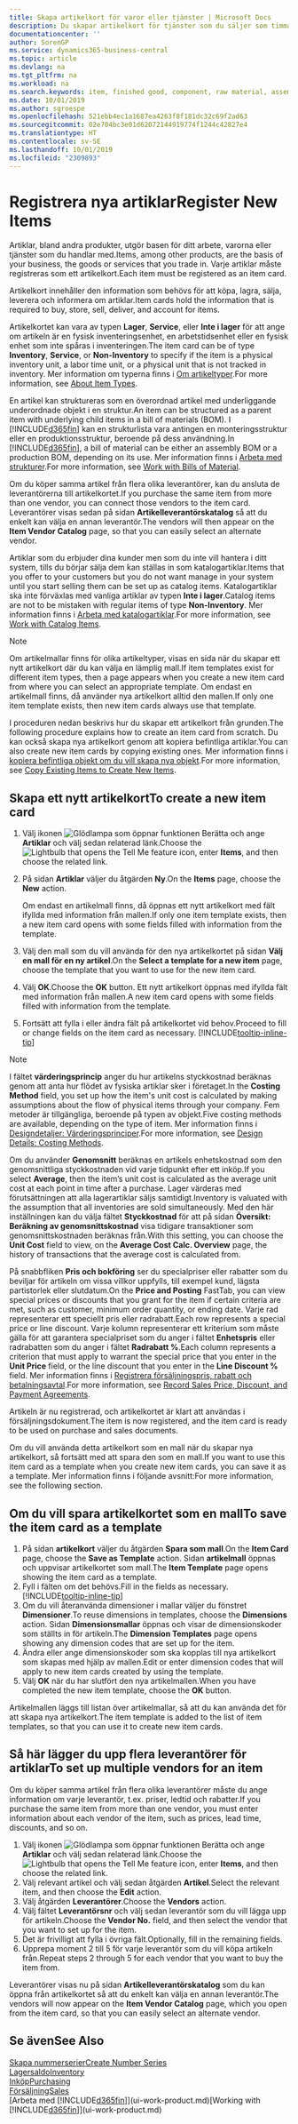 ```yaml
---
title: Skapa artikelkort för varor eller tjänster | Microsoft Docs
description: Du skapar artikelkort för tjänster som du säljer som timmar och för fysiska produkter, till exempel monteringsartiklar, färdiga produkter, komponenter eller råmaterial som säljs från lagret.
documentationcenter: ''
author: SorenGP
ms.service: dynamics365-business-central
ms.topic: article
ms.devlang: na
ms.tgt_pltfrm: na
ms.workload: na
ms.search.keywords: item, finished good, component, raw material, assembly item
ms.date: 10/01/2019
ms.author: sgroespe
ms.openlocfilehash: 521ebb4ec1a1687ea4263f8f181dc32c69f2ad63
ms.sourcegitcommit: 02e704bc3e01d62072144919774f1244c42827e4
ms.translationtype: HT
ms.contentlocale: sv-SE
ms.lasthandoff: 10/01/2019
ms.locfileid: "2309893"
---
```

# <a name="register-new-items"></a><span data-ttu-id="292f8-103">Registrera nya artiklar</span><span class="sxs-lookup"><span data-stu-id="292f8-103">Register New Items</span></span>
<span data-ttu-id="292f8-104">Artiklar, bland andra produkter, utgör basen för ditt arbete, varorna eller tjänster som du handlar med.</span><span class="sxs-lookup"><span data-stu-id="292f8-104">Items, among other products, are the basis of your business, the goods or services that you trade in.</span></span> <span data-ttu-id="292f8-105">Varje artiklar måste registreras som ett artikelkort.</span><span class="sxs-lookup"><span data-stu-id="292f8-105">Each item must be registered as an item card.</span></span>

<span data-ttu-id="292f8-106">Artikelkort innehåller den information som behövs för att köpa, lagra, sälja, leverera och informera om artiklar.</span><span class="sxs-lookup"><span data-stu-id="292f8-106">Item cards hold the information that is required to buy, store, sell, deliver, and account for items.</span></span>

<span data-ttu-id="292f8-107">Artikelkortet kan vara av typen **Lager**, **Service**, eller **Inte i lager** för att ange om artikeln är en fysisk inventeringsenhet, en arbetstidsenhet eller en fysisk enhet som inte spåras i inventeringen.</span><span class="sxs-lookup"><span data-stu-id="292f8-107">The item card can be of type **Inventory**, **Service**, or **Non-Inventory** to specify if the item is a physical inventory unit, a labor time unit, or a physical unit that is not tracked in inventory.</span></span> <span data-ttu-id="292f8-108">Mer information om typerna finns i [Om artikeltyper](inventory-about-item-types.md).</span><span class="sxs-lookup"><span data-stu-id="292f8-108">For more information, see [About Item Types](inventory-about-item-types.md).</span></span>

<span data-ttu-id="292f8-109">En artikel kan struktureras som en överordnad artikel med underliggande underordnade objekt i en struktur.</span><span class="sxs-lookup"><span data-stu-id="292f8-109">An item can be structured as a parent item with underlying child items in a bill of materials (BOM).</span></span> <span data-ttu-id="292f8-110">I [!INCLUDE[d365fin](includes/d365fin_md.md)] kan en strukturlista vara antingen en monteringsstruktur eller en produktionsstruktur, beroende på dess användning.</span><span class="sxs-lookup"><span data-stu-id="292f8-110">In [!INCLUDE[d365fin](includes/d365fin_md.md)], a bill of material can be either an assembly BOM or a production BOM, depending on its use.</span></span> <span data-ttu-id="292f8-111">Mer information finns i [Arbeta med strukturer](inventory-how-work-BOMs.md).</span><span class="sxs-lookup"><span data-stu-id="292f8-111">For more information, see [Work with Bills of Material](inventory-how-work-BOMs.md).</span></span>

<span data-ttu-id="292f8-112">Om du köper samma artikel från flera olika leverantörer, kan du ansluta de leverantörerna till artikelkortet.</span><span class="sxs-lookup"><span data-stu-id="292f8-112">If you purchase the same item from more than one vendor, you can connect those vendors to the item card.</span></span> <span data-ttu-id="292f8-113">Leverantörer visas sedan på sidan **Artikelleverantörskatalog** så att du enkelt kan välja en annan leverantör.</span><span class="sxs-lookup"><span data-stu-id="292f8-113">The vendors will then appear on the **Item Vendor Catalog** page, so that you can easily select an alternate vendor.</span></span>

<span data-ttu-id="292f8-114">Artiklar som du erbjuder dina kunder men som du inte vill hantera i ditt system, tills du börjar sälja dem kan ställas in som katalogartiklar.</span><span class="sxs-lookup"><span data-stu-id="292f8-114">Items that you offer to your customers but you do not want manage in your system until you start selling them can be set up as catalog items.</span></span> <span data-ttu-id="292f8-115">Katalogartiklar ska inte förväxlas med vanliga artiklar av typen **Inte i lager**.</span><span class="sxs-lookup"><span data-stu-id="292f8-115">Catalog items are not to be mistaken with regular items of type **Non-Inventory**.</span></span> <span data-ttu-id="292f8-116">Mer information finns i [Arbeta med katalogartiklar](inventory-how-work-nonstock-items.md).</span><span class="sxs-lookup"><span data-stu-id="292f8-116">For more information, see [Work with Catalog Items](inventory-how-work-nonstock-items.md).</span></span>  

> [!NOTE]  
> <span data-ttu-id="292f8-117">Om artikelmallar finns för olika artikeltyper, visas en sida när du skapar ett nytt artikelkort där du kan välja en lämplig mall.</span><span class="sxs-lookup"><span data-stu-id="292f8-117">If item templates exist for different item types, then a page appears when you create a new item card from where you can select an appropriate template.</span></span> <span data-ttu-id="292f8-118">Om endast en artikelmall finns, då använder nya artikelkort alltid den mallen.</span><span class="sxs-lookup"><span data-stu-id="292f8-118">If only one item template exists, then new item cards always use that template.</span></span>

<span data-ttu-id="292f8-119">I proceduren nedan beskrivs hur du skapar ett artikelkort från grunden.</span><span class="sxs-lookup"><span data-stu-id="292f8-119">The following procedure explains how to create an item card from scratch.</span></span> <span data-ttu-id="292f8-120">Du kan också skapa nya artikelkort genom att kopiera befintliga artiklar.</span><span class="sxs-lookup"><span data-stu-id="292f8-120">You can also create new item cards by copying existing ones.</span></span> <span data-ttu-id="292f8-121">Mer information finns i [kopiera befintliga objekt om du vill skapa nya objekt](inventory-how-copy-items.md).</span><span class="sxs-lookup"><span data-stu-id="292f8-121">For more information, see [Copy Existing Items to Create New Items](inventory-how-copy-items.md).</span></span>

## <a name="to-create-a-new-item-card"></a><span data-ttu-id="292f8-122">Skapa ett nytt artikelkort</span><span class="sxs-lookup"><span data-stu-id="292f8-122">To create a new item card</span></span>
1. <span data-ttu-id="292f8-123">Välj ikonen ![Glödlampa som öppnar funktionen Berätta](media/ui-search/search_small.png "Glödlampa som öppnar funktionen Berätta") och ange **Artiklar** och välj sedan relaterad länk.</span><span class="sxs-lookup"><span data-stu-id="292f8-123">Choose the ![Lightbulb that opens the Tell Me feature](media/ui-search/search_small.png "Tell me what you want to do") icon, enter **Items**, and then choose the related link.</span></span>  
2. <span data-ttu-id="292f8-124">På sidan **Artiklar** väljer du åtgärden **Ny**.</span><span class="sxs-lookup"><span data-stu-id="292f8-124">On the **Items** page, choose the **New** action.</span></span>

    <span data-ttu-id="292f8-125">Om endast en artikelmall finns, då öppnas ett nytt artikelkort med fält ifyllda med information från mallen.</span><span class="sxs-lookup"><span data-stu-id="292f8-125">If only one item template exists, then a new item card opens with some fields filled with information from the template.</span></span>
3. <span data-ttu-id="292f8-126">Välj den mall som du vill använda för den nya artikelkortet på sidan **Välj en mall för en ny artikel**.</span><span class="sxs-lookup"><span data-stu-id="292f8-126">On the **Select a template for a new item** page, choose the template that you want to use for the new item card.</span></span>
4. <span data-ttu-id="292f8-127">Välj **OK**.</span><span class="sxs-lookup"><span data-stu-id="292f8-127">Choose the **OK** button.</span></span> <span data-ttu-id="292f8-128">Ett nytt artikelkort öppnas med ifyllda fält med information från mallen.</span><span class="sxs-lookup"><span data-stu-id="292f8-128">A new item card opens with some fields filled with information from the template.</span></span>
5. <span data-ttu-id="292f8-129">Fortsätt att fylla i eller ändra fält på artikelkortet vid behov.</span><span class="sxs-lookup"><span data-stu-id="292f8-129">Proceed to fill or change fields on the item card as necessary.</span></span> [!INCLUDE[tooltip-inline-tip](includes/tooltip-inline-tip_md.md)]

> [!NOTE]
> <span data-ttu-id="292f8-130">I fältet **värderingsprincip** anger du hur artikelns styckkostnad beräknas genom att anta hur flödet av fysiska artiklar sker i företaget.</span><span class="sxs-lookup"><span data-stu-id="292f8-130">In the **Costing Method** field, you set up how the item's unit cost is calculated by making assumptions about the flow of physical items through your company.</span></span> <span data-ttu-id="292f8-131">Fem metoder är tillgängliga, beroende på typen av objekt.</span><span class="sxs-lookup"><span data-stu-id="292f8-131">Five costing methods are available, depending on the type of item.</span></span> <span data-ttu-id="292f8-132">Mer information finns i [Designdetaljer: Värderingsprinciper](design-details-costing-methods.md).</span><span class="sxs-lookup"><span data-stu-id="292f8-132">For more information, see [Design Details: Costing Methods](design-details-costing-methods.md).</span></span>
>
> <span data-ttu-id="292f8-133">Om du använder **Genomsnitt** beräknas en artikels enhetskostnad som den genomsnittliga styckkostnaden vid varje tidpunkt efter ett inköp.</span><span class="sxs-lookup"><span data-stu-id="292f8-133">If you select **Average**, then the item’s unit cost is calculated as the average unit cost at each point in time after a purchase.</span></span> <span data-ttu-id="292f8-134">Lager värderas med förutsättningen att alla lagerartiklar säljs samtidigt.</span><span class="sxs-lookup"><span data-stu-id="292f8-134">Inventory is valuated with the assumption that all inventories are sold simultaneously.</span></span> <span data-ttu-id="292f8-135">Med den här inställningen kan du välja fältet **Styckkostnad** för att på sidan **Översikt: Beräkning av genomsnittskostnad** visa tidigare transaktioner som genomsnittskostnaden beräknas från.</span><span class="sxs-lookup"><span data-stu-id="292f8-135">With this setting, you can choose the **Unit Cost** field to view, on the **Average Cost Calc. Overview** page, the history of transactions that the average cost is calculated from.</span></span>

<span data-ttu-id="292f8-136">På snabbfliken **Pris och bokföring** ser du specialpriser eller rabatter som du beviljar för artikeln om vissa villkor uppfylls, till exempel kund, lägsta partistorlek eller slutdatum.</span><span class="sxs-lookup"><span data-stu-id="292f8-136">On the **Price and Posting** FastTab, you can view special prices or discounts that you grant for the item if certain criteria are met, such as customer, minimum order quantity, or ending date.</span></span> <span data-ttu-id="292f8-137">Varje rad representerar ett speciellt pris eller radrabatt.</span><span class="sxs-lookup"><span data-stu-id="292f8-137">Each row represents a special price or line discount.</span></span> <span data-ttu-id="292f8-138">Varje kolumn representerar ett kriterium som måste gälla för att garantera specialpriset som du anger i fältet **Enhetspris** eller radrabatten som du anger i fältet **Radrabatt %**.</span><span class="sxs-lookup"><span data-stu-id="292f8-138">Each column represents a criterion that must apply to warrant the special price that you enter in the **Unit Price** field, or the line discount that you enter in the **Line Discount %** field.</span></span> <span data-ttu-id="292f8-139">Mer information finns i [Registrera försäljningspris, rabatt och betalningsavtal](sales-how-record-sales-price-discount-payment-agreements.md).</span><span class="sxs-lookup"><span data-stu-id="292f8-139">For more information, see [Record Sales Price, Discount, and Payment Agreements](sales-how-record-sales-price-discount-payment-agreements.md).</span></span>

<span data-ttu-id="292f8-140">Artikeln är nu registrerad, och artikelkortet är klart att användas i försäljningsdokument.</span><span class="sxs-lookup"><span data-stu-id="292f8-140">The item is now registered, and the item card is ready to be used on purchase and sales documents.</span></span>

<span data-ttu-id="292f8-141">Om du vill använda detta artikelkort som en mall när du skapar nya artikelkort, så fortsätt med att spara den som en mall.</span><span class="sxs-lookup"><span data-stu-id="292f8-141">If you want to use this item card as a template when you create new item cards, you can save it as a template.</span></span> <span data-ttu-id="292f8-142">Mer information finns i följande avsnitt:</span><span class="sxs-lookup"><span data-stu-id="292f8-142">For more information, see the following section.</span></span>

## <a name="to-save-the-item-card-as-a-template"></a><span data-ttu-id="292f8-143">Om du vill spara artikelkortet som en mall</span><span class="sxs-lookup"><span data-stu-id="292f8-143">To save the item card as a template</span></span>
1. <span data-ttu-id="292f8-144">På sidan **artikelkort** väljer du åtgärden **Spara som mall**.</span><span class="sxs-lookup"><span data-stu-id="292f8-144">On the **Item Card** page, choose the **Save as Template** action.</span></span> <span data-ttu-id="292f8-145">Sidan **artikelmall** öppnas och uppvisar artikelkortet som mall.</span><span class="sxs-lookup"><span data-stu-id="292f8-145">The **Item Template** page opens showing the item card as a template.</span></span>
2. <span data-ttu-id="292f8-146">Fyll i fälten om det behövs.</span><span class="sxs-lookup"><span data-stu-id="292f8-146">Fill in the fields as necessary.</span></span> [!INCLUDE[tooltip-inline-tip](includes/tooltip-inline-tip_md.md)]
3. <span data-ttu-id="292f8-147">Om du vill återanvända dimensioner i mallar väljer du fönstret **Dimensioner**.</span><span class="sxs-lookup"><span data-stu-id="292f8-147">To reuse dimensions in templates, choose the **Dimensions** action.</span></span> <span data-ttu-id="292f8-148">Sidan **Dimensionsmallar** öppnas och visar de dimensionskoder som ställts in för artikeln.</span><span class="sxs-lookup"><span data-stu-id="292f8-148">The **Dimension Templates** page opens showing any dimension codes that are set up for the item.</span></span>
4. <span data-ttu-id="292f8-149">Ändra eller ange dimensionskoder som ska kopplas till nya artikelkort som skapas med hjälp av mallen.</span><span class="sxs-lookup"><span data-stu-id="292f8-149">Edit or enter dimension codes that will apply to new item cards created by using the template.</span></span>
5. <span data-ttu-id="292f8-150">Välj **OK** när du har slutfört den nya artikelmallen.</span><span class="sxs-lookup"><span data-stu-id="292f8-150">When you have completed the new item template, choose the **OK** button.</span></span>

<span data-ttu-id="292f8-151">Artikelmallen läggs till listan över artikelmallar, så att du kan använda det för att skapa nya artikelkort.</span><span class="sxs-lookup"><span data-stu-id="292f8-151">The item template is added to the list of item templates, so that you can use it to create new item cards.</span></span>

## <a name="to-set-up-multiple-vendors-for-an-item"></a><span data-ttu-id="292f8-152">Så här lägger du upp flera leverantörer för artiklar</span><span class="sxs-lookup"><span data-stu-id="292f8-152">To set up multiple vendors for an item</span></span>  
<span data-ttu-id="292f8-153">Om du köper samma artikel från flera olika leverantörer måste du ange information om varje leverantör, t.ex. priser, ledtid och rabatter.</span><span class="sxs-lookup"><span data-stu-id="292f8-153">If you purchase the same item from more than one vendor, you must enter information about each vendor of the item, such as prices, lead time, discounts, and so on.</span></span>  

1.  <span data-ttu-id="292f8-154">Välj ikonen ![Glödlampa som öppnar funktionen Berätta](media/ui-search/search_small.png "Glödlampa som öppnar funktionen Berätta") och ange **Artiklar** och välj sedan relaterad länk.</span><span class="sxs-lookup"><span data-stu-id="292f8-154">Choose the ![Lightbulb that opens the Tell Me feature](media/ui-search/search_small.png "Tell me what you want to do") icon, enter **Items**, and then choose the related link.</span></span>  
2.  <span data-ttu-id="292f8-155">Välj relevant artikel och välj sedan åtgärden **Artikel**.</span><span class="sxs-lookup"><span data-stu-id="292f8-155">Select the relevant item, and then choose the **Edit** action.</span></span>  
3.  <span data-ttu-id="292f8-156">Välj åtgärden **Leverantörer**.</span><span class="sxs-lookup"><span data-stu-id="292f8-156">Choose the **Vendors** action.</span></span>  
4.  <span data-ttu-id="292f8-157">Välj fältet **Leverantörsnr** och välj sedan leverantör som du vill lägga upp för artikeln.</span><span class="sxs-lookup"><span data-stu-id="292f8-157">Choose the **Vendor No.** field, and then select the vendor that you want to set up for the item.</span></span>  
5.  <span data-ttu-id="292f8-158">Det är frivilligt att fylla i övriga fält.</span><span class="sxs-lookup"><span data-stu-id="292f8-158">Optionally, fill in the remaining fields.</span></span>  
6.  <span data-ttu-id="292f8-159">Upprepa moment 2 till 5 för varje leverantör som du vill köpa artikeln från.</span><span class="sxs-lookup"><span data-stu-id="292f8-159">Repeat steps 2 through 5 for each vendor that you want to buy the item from.</span></span>

<span data-ttu-id="292f8-160">Leverantörer visas nu på sidan **Artikelleverantörskatalog** som du kan öppna från artikelkortet så att du enkelt kan välja en annan leverantör.</span><span class="sxs-lookup"><span data-stu-id="292f8-160">The vendors will now appear on the **Item Vendor Catalog** page, which you open from the item card, so that you can easily select an alternate vendor.</span></span>

## <a name="see-also"></a><span data-ttu-id="292f8-161">Se även</span><span class="sxs-lookup"><span data-stu-id="292f8-161">See Also</span></span>
[<span data-ttu-id="292f8-162">Skapa nummerserier</span><span class="sxs-lookup"><span data-stu-id="292f8-162">Create Number Series</span></span>](ui-create-number-series.md)  
[<span data-ttu-id="292f8-163">Lagersaldo</span><span class="sxs-lookup"><span data-stu-id="292f8-163">Inventory</span></span>](inventory-manage-inventory.md)  
[<span data-ttu-id="292f8-164">Inköp</span><span class="sxs-lookup"><span data-stu-id="292f8-164">Purchasing</span></span>](purchasing-manage-purchasing.md)  
[<span data-ttu-id="292f8-165">Försäljning</span><span class="sxs-lookup"><span data-stu-id="292f8-165">Sales</span></span>](sales-manage-sales.md)  
<span data-ttu-id="292f8-166">[Arbeta med [!INCLUDE[d365fin](includes/d365fin_md.md)]](ui-work-product.md)</span><span class="sxs-lookup"><span data-stu-id="292f8-166">[Working with [!INCLUDE[d365fin](includes/d365fin_md.md)]](ui-work-product.md)</span></span>
